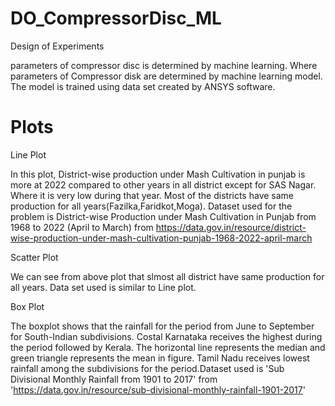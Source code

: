 # DO_CompressorDisc_ML

Design of Experiments

parameters of compressor disc is determined by machine learning. Where parameters of Compressor disk are determined by machine learning model. The model is trained using data set created by ANSYS software.

# Plots 

Line Plot

In this plot, District-wise production under Mash Cultivation in punjab is more at 2022 compared to other years in all district except for SAS Nagar. Where it is very low during that year. Most of the districts have same production for all years(Fazilka,Faridkot,Moga). Dataset used for the problem is District-wise Production under Mash Cultivation in Punjab from 1968 to 2022 (April to March) from https://data.gov.in/resource/district-wise-production-under-mash-cultivation-punjab-1968-2022-april-march

Scatter Plot 

We can see from above plot that slmost all district have same production for all years. Data set used is similar to Line plot.

Box Plot 

The boxplot shows that the rainfall for the period from June to September for South-Indian subdivisions. Costal Karnataka receives the highest during the period followed by Kerala. The horizontal line represents the median and green triangle represents the mean in figure. Tamil Nadu receives lowest rainfall among the subdivisions for the period.Dataset used is 'Sub Divisional Monthly Rainfall from 1901 to 2017' from 'https://data.gov.in/resource/sub-divisional-monthly-rainfall-1901-2017'
